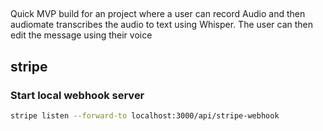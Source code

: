 ##

Quick MVP build for an project where a user can record Audio and then audiomate transcribes the audio to text using Whisper. The user can then edit the message using their voice

## stripe

### Start local webhook server

```bash
stripe listen --forward-to localhost:3000/api/stripe-webhook
```

